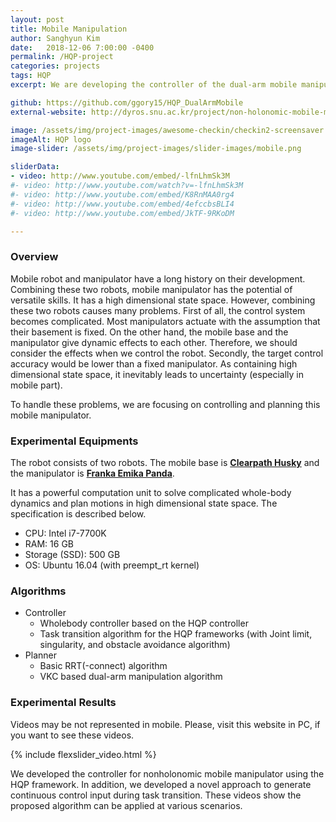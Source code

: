 ```yaml
---
layout: post
title: Mobile Manipulation
author: Sanghyun Kim
date:   2018-12-06 7:00:00 -0400
permalink: /HQP-project
categories: projects
tags: HQP
excerpt: We are developing the controller of the dual-arm mobile manipulator by using HQP. In this study, we suggests the task transition algorithm to handle the discontinuity of the control input.

github: https://github.com/ggory15/HQP_DualArmMobile
external-website: http://dyros.snu.ac.kr/project/non-holonomic-mobile-manipulator/

image: /assets/img/project-images/awesome-checkin/checkin2-screensaver.png
imageAlt: HQP logo
image-slider: /assets/img/project-images/slider-images/mobile.png

sliderData:
- video: http://www.youtube.com/embed/-lfnLhmSk3M
#- video: http://www.youtube.com/watch?v=-lfnLhmSk3M
#- video: http://www.youtube.com/embed/K8RnMAA0rg4
#- video: http://www.youtube.com/embed/4efccbsBLI4
#- video: http://www.youtube.com/embed/JkTF-9RKoDM

---
```

### Overview
Mobile robot and manipulator have a long history on their development. Combining these two robots, mobile manipulator has the potential of versatile skills. It has a high dimensional state space. However, combining these two robots causes many problems. First of all, the control system becomes complicated. Most manipulators actuate with the assumption that their basement is fixed. On the other hand, the mobile base and the manipulator give dynamic effects to each other. Therefore, we should consider the effects when we control the robot. Secondly, the target control accuracy would be lower than a fixed manipulator. As containing high dimensional state space, it inevitably leads to uncertainty (especially in mobile part).

To handle these problems, we are focusing on controlling and planning this mobile manipulator.

### Experimental Equipments
The robot consists of two robots. The mobile base is [**Clearpath Husky**](https://www.clearpathrobotics.com/husky-unmanned-ground-vehicle-robot/) and the manipulator is [**Franka Emika Panda**](https://www.franka.de/panda/).

It has a powerful computation unit to solve complicated whole-body dynamics and plan motions in high dimensional state space. The specification is described below.
+ CPU: Intel i7-7700K
+ RAM: 16 GB
+ Storage (SSD): 500 GB
+ OS: Ubuntu 16.04 (with preempt_rt kernel)

### Algorithms
+ Controller
	- Wholebody controller based on the HQP controller
	- Task transition algorithm for the HQP frameworks (with Joint limit, singularity, and obstacle avoidance algorithm)
+ Planner
	- Basic RRT(-connect) algorithm
	- VKC based dual-arm manipulation algorithm 

### Experimental Results
Videos may be not represented in mobile. Please, visit this website in PC, if you want to see these videos. 

{% include flexslider_video.html %}

We developed the controller for nonholonomic mobile manipulator using the HQP framework. In addition, we developed a novel approach to generate continuous control input during task transition. These videos show the proposed algorithm can be applied at various scenarios.

